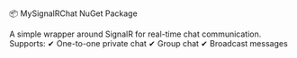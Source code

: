📦 MySignalRChat NuGet Package

A simple wrapper around SignalR for real-time chat communication.
Supports:
✔ One-to-one private chat
✔ Group chat
✔ Broadcast messages
